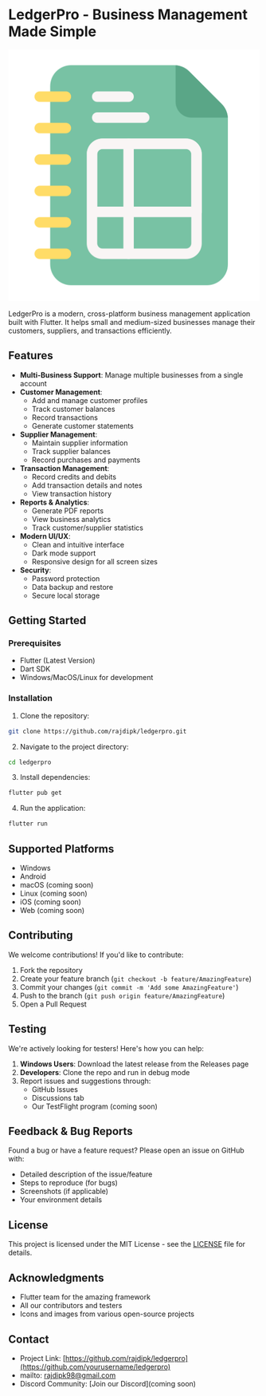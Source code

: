 # LedgerPro - Business Management Made Simple

![LedgerPro Logo](assets/images/accounting.png)

LedgerPro is a modern, cross-platform business management application built with Flutter. It helps small and medium-sized businesses manage their customers, suppliers, and transactions efficiently.

## Features

- **Multi-Business Support**: Manage multiple businesses from a single account
- **Customer Management**: 
  - Add and manage customer profiles
  - Track customer balances
  - Record transactions
  - Generate customer statements
- **Supplier Management**:
  - Maintain supplier information
  - Track supplier balances
  - Record purchases and payments
- **Transaction Management**:
  - Record credits and debits
  - Add transaction details and notes
  - View transaction history
- **Reports & Analytics**:
  - Generate PDF reports
  - View business analytics
  - Track customer/supplier statistics
- **Modern UI/UX**:
  - Clean and intuitive interface
  - Dark mode support
  - Responsive design for all screen sizes
- **Security**:
  - Password protection
  - Data backup and restore
  - Secure local storage

## Getting Started

### Prerequisites
- Flutter (Latest Version)
- Dart SDK
- Windows/MacOS/Linux for development

### Installation

1. Clone the repository:
```bash
git clone https://github.com/rajdipk/ledgerpro.git
```

2. Navigate to the project directory:
```bash
cd ledgerpro
```

3. Install dependencies:
```bash
flutter pub get
```

4. Run the application:
```bash
flutter run
```

## Supported Platforms

- Windows
- Android
- macOS (coming soon)
- Linux (coming soon)
- iOS (coming soon)
- Web (coming soon)

## Contributing

We welcome contributions! If you'd like to contribute:

1. Fork the repository
2. Create your feature branch (`git checkout -b feature/AmazingFeature`)
3. Commit your changes (`git commit -m 'Add some AmazingFeature'`)
4. Push to the branch (`git push origin feature/AmazingFeature`)
5. Open a Pull Request

## Testing

We're actively looking for testers! Here's how you can help:

1. **Windows Users**: Download the latest release from the Releases page
2. **Developers**: Clone the repo and run in debug mode
3. Report issues and suggestions through:
   - GitHub Issues
   - Discussions tab
   - Our TestFlight program (coming soon)

## Feedback & Bug Reports

Found a bug or have a feature request? Please open an issue on GitHub with:
- Detailed description of the issue/feature
- Steps to reproduce (for bugs)
- Screenshots (if applicable)
- Your environment details

## License

This project is licensed under the MIT License - see the [LICENSE](LICENSE) file for details.

## Acknowledgments

- Flutter team for the amazing framework
- All our contributors and testers
- Icons and images from various open-source projects

## Contact

- Project Link: [https://github.com/rajdipk/ledgerpro](https://github.com/yourusername/ledgerpro)
- mailto: rajdipk98@gmail.com
- Discord Community: [Join our Discord](coming soon)
